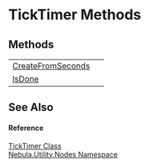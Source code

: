 # TickTimer Methods




## Methods
<table>
<tr>
<td><a href="M_Nebula_Utility_Nodes_TickTimer_CreateFromSeconds">CreateFromSeconds</a></td>
<td> </td></tr>
<tr>
<td><a href="M_Nebula_Utility_Nodes_TickTimer_IsDone">IsDone</a></td>
<td> </td></tr>
</table>

## See Also


#### Reference
<a href="T_Nebula_Utility_Nodes_TickTimer">TickTimer Class</a>  
<a href="N_Nebula_Utility_Nodes">Nebula.Utility.Nodes Namespace</a>  
